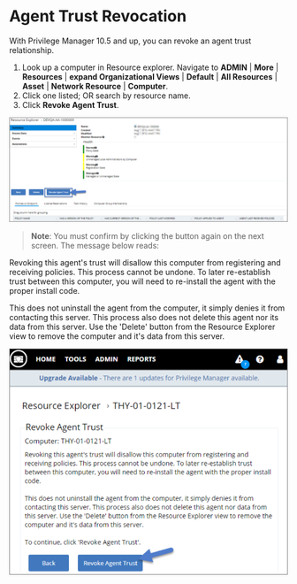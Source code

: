 [title]: # (Agent Trust Revocation)
[tags]: # (operations)
[priority]: # (2)
# Agent Trust Revocation

With Privilege Manager 10.5 and up, you can revoke an agent trust relationship.

1. Look up a computer in Resource explorer. Navigate to  __ADMIN__ | __More__ | __Resources__ | __expand Organizational Views__ | __Default__ | __All Resources__ | __Asset__ | __Network  Resource__ | __Computer__.
1. Click one listed; OR search by resource name.
1. Click __Revoke Agent Trust__.

![Revoke Agent Trust](images/ag-1.png)

>**Note**: You must confirm by clicking the button again on the next screen. The message below reads:

Revoking this agent's trust will disallow this computer from registering and receiving policies. This process cannot be undone. To later re-establish trust between this computer, you will need to re-install the agent with the proper install code.

This does not uninstall the agent from the computer, it simply denies it from contacting this server. This process also does not delete this agent nor its data from this server. Use the 'Delete' button from the Resource Explorer view to remove the computer and it's data from this server.

![Revoke Agent Trust](images/ag-2.png)
